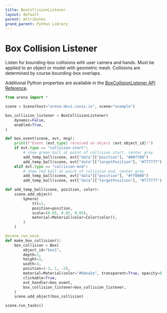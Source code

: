 ```yaml
---
title: BoxCollisionListener
layout: default
parent: Attributes
grand_parent: Python Library
---
```


# Box Collision Listener

Listen for bounding-box collisions with user camera and hands. Must be applied to an object or model with geometric mesh. Collisions are determined by course bounding-box overlaps.

Additional Python properties are available in the [BoxCollisionListener API Reference](/content/python-api/attributes/box_collision_listener).

```python
from arena import *

scene = Scene(host="arena-dev1.conix.io", scene="example")

box_collision_listener = BoxCollisionListener(
    dynamic=False,
    enabled=True,
)

def box_event(scene, evt, msg):
    print(f"Event {evt.type} received on object {evt.object_id}!")
    if evt.type == "collision-start":
        # show green ball at point of collision start, center grey
        add_temp_ball(scene, evt["data"]["position"], "#00ff00")
        add_temp_ball(scene, evt["data"]["targetPosition"], "#777777")
    elif evt.type == "collision-end":
        # show red ball at point of collision end, center grey
        add_temp_ball(scene, evt["data"]["position"], "#ff0000")
        add_temp_ball(scene, evt["data"]["targetPosition"], "#777777")

def add_temp_ball(scene, position, color):
    scene.add_object(
        Sphere(
            ttl=1,
            position=position,
            scale=(0.05, 0.05, 0.05),
            material=Material(color=Color(color)),
        )
    )

@scene.run_once
def make_box_collision():
    box_collision = Box(
        object_id="box1",
        depth=1,
        height=1,
        width=3,
        position=(-3, 1, -2),
        material=Material(color="#b8ea2e", transparent=True, opacity=0.3),
        clickable=True,
        evt_handler=box_event,
        box_collision_listener=box_collision_listener,
    )
    scene.add_object(box_collision)

scene.run_tasks()
```
